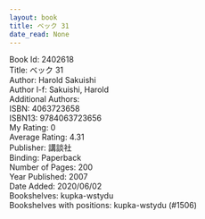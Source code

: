 ```yaml
---
layout: book
title: ベック 31
date_read: None
---
```


Book Id: 2402618<br />
Title: ベック 31<br />
Author: Harold Sakuishi<br />
Author l-f: Sakuishi, Harold<br />
Additional Authors: <br />
ISBN: 4063723658<br />
ISBN13: 9784063723656<br />
My Rating: 0<br />
Average Rating: 4.31<br />
Publisher: 講談社<br />
Binding: Paperback<br />
Number of Pages: 200<br />
Year Published: 2007<br />
Date Added: 2020/06/02<br />
Bookshelves: kupka-wstydu<br />
Bookshelves with positions: kupka-wstydu (#1506)<br />

